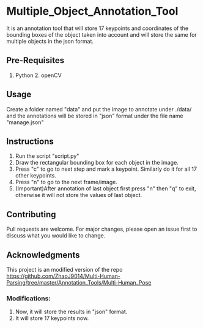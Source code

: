 # Multiple_Object_Annotation_Tool
It is an annotation tool that will store 17 keypoints and coordinates of the bounding boxes of the object taken into account and will store the same for multiple objects in the json format.
## Pre-Requisites
1. Python      2. openCV

## Usage

Create a folder named "data" and put the image to annotate under ./data/ and the annotations will be stored in "json" format under the file name "manage.json"

## Instructions
1. Run the script "script.py"
2. Draw the rectangular bounding box for each object in the image.
3. Press "c" to go to next step and mark a keypoint. Similarly do it for all 17 other keypoints.
4. Press "n" to go to the next frame/image.
5. (Important)After annotation of last object first press "n" then "q" to exit, otherwise it will not store the values of last object.

## Contributing
Pull requests are welcome. For major changes, please open an issue first to discuss what you would like to change.

## Acknowledgments
This project is an modified version of the repo https://github.com/ZhaoJ9014/Multi-Human-Parsing/tree/master/Annotation_Tools/Multi-Human_Pose

### Modifications:
1. Now, it will store the results in "json" format.
2. It will store 17 keypoints now.


